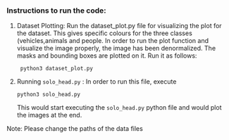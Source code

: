 ### Instructions to run the code: 

1. Dataset Plotting:  Run the dataset_plot.py file for visualizing the plot for the dataset. This gives specific colours for the three classes (vehicles,animals and people.
In order to run the plot function and visualize the image properly, the image has been denormalized. The masks and bounding boxes are plotted on it. Run it as follows:

        python3 dataset_plot.py

2.  Running `solo_head.py` : In order to run this file, execute 

        python3 solo_head.py
        
    This would start executing the `solo_head.py` python file and would plot the images at the end. 

Note: Please change the paths of the data files